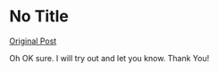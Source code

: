 # No Title

[Original Post](https://discourse.onlinedegree.iitm.ac.in/t/163247/100)

<p>Oh OK sure. I will try out and let you know. Thank You!</p>